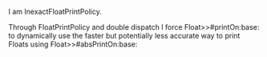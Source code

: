 I am InexactFloatPrintPolicy.Through FloatPrintPolicy and double dispatch I force Float>>#printOn:base: to dynamically use the faster but potentially less accurate way to print Floats using Float>>#absPrintOn:base: